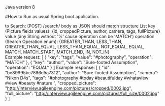 Java version 8

#How to
Run as usual Spring boot application.

to Search:
(POST) /search/
body as JSON should match structure List<SearchCriteria> 
key (Picture fields values): {id, croppedPicture, author, camera, tags, fullPicture}
value (any String without '%' cause operation can be 'MATCH')
operation (Search Operation enum): {GREATER_THAN,
                                        LESS_THAN,
                                        GREATER_THAN_EQUAL,
                                        LESS_THAN_EQUAL,
                                        NOT_EQUAL,
                                        EQUAL,
                                        MATCH,
                                        MATCH_START,
                                        MATCH_END,
                                        IN,
                                        NOT_IN}  
Example request:
[
    {
        "key": "tags",
        "value": "#photography",
        "operation": "MATCH"
    },
    {
        "key": "author",
        "value": "Sure-footed Assumption",
        "operation": "EQUAL"
    }
]
Example response:
[
    {
        "id": "be89995bc7886d5a7312",
        "author": "Sure-footed Assumption",
        "camera": "Nikon D4s",
        "tags": "#photography #today #beautifulday #whataview #view #beauty #nature ",
        "cropped_picture": "http://interview.agileengine.com/pictures/cropped/0002.jpg",
        "full_picture": "http://interview.agileengine.com/pictures/full_size/0002.jpg"
    }
]
